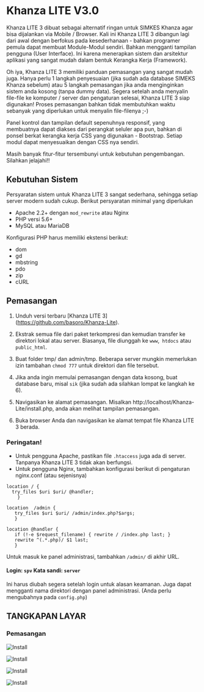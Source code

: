 # Khanza LITE V3.0

Khanza LITE 3  dibuat sebagai alternatif ringan untuk SIMKES Khanza agar bisa dijalankan via Mobile / Browser. Kali ini Khanza LITE 3  dibangun lagi dari awal dengan berfokus pada kesederhanaan - bahkan programer pemula dapat membuat Module-Modul sendiri. Bahkan mengganti tampilan pengguna (User Interface). Ini karena menerapkan sistem dan arsitektur aplikasi yang sangat mudah dalam bentuk Kerangka Kerja (Framework).

Oh iya, Khanza LITE 3  memiliki panduan pemasangan yang sangat mudah juga. Hanya perlu 1 langkah penyesuaian (jika sudah ada database SIMEKS Khanza sebelum) atau 5 langkah pemasangan jika anda menginginkan sistem anda kosong (tanpa dummy data). Segera setelah anda menyalin file-file ke komputer / server dan pengaturan selesai, Khanza LITE 3  siap digunakan! Proses pemasangan bahkan tidak membutuhkan waktu sebanyak yang diperlukan untuk menyalin file-filenya ;-)

Panel kontrol dan tampilan default sepenuhnya responsif, yang membuatnya dapat diakses dari perangkat seluler apa pun, bahkan di ponsel berkat kerangka kerja CSS yang digunakan - Bootstrap. Setiap modul dapat menyesuaikan dengan CSS nya sendiri.

Masih banyak fitur-fitur tersembunyi untuk kebutuhan pengembangan. Silahkan jelajahi!!


Kebutuhan Sistem
----------------

Persyaratan sistem untuk Khanza LITE 3  sangat sederhana, sehingga setiap server modern sudah cukup. Berikut persyaratan minimal yang diperlukan

+ Apache 2.2+ dengan `mod_rewrite` atau Nginx
+ PHP versi 5.6+
+ MySQL atau MariaDB

Konfigurasi PHP harus memiliki ekstensi berikut:

+ dom
+ gd
+ mbstring
+ pdo
+ zip
+ cURL

Pemasangan
----------

1. Unduh versi terbaru [Khanza LITE 3] (https://github.com/basoro/Khanza-Lite).

2. Ekstrak semua file dari paket terkompresi dan kemudian transfer ke direktori lokal atau server. Biasanya, file diunggah ke `www`,` htdocs` atau `public_html`.

3. Buat folder tmp/ dan admin/tmp. Beberapa server mungkin memerlukan izin tambahan `chmod 777` untuk direktori dan file tersebut.

4. Jika anda ingin memulai pemasangan dengan data kosong, buat database baru, misal `sik` (jika sudah ada silahkan lompat ke langkah ke 6).

5. Navigasikan ke alamat pemasangan. Misalkan http://localhost/Khanza-Lite/install.php, anda akan melihat tampilan pemasangan.

6. Buka browser Anda dan navigasikan ke alamat tempat file Khanza LITE 3 berada.

### Peringatan!
+ Untuk pengguna Apache, pastikan file `.htaccess` juga ada di server. Tanpanya Khanza LITE 3 tidak akan berfungsi.
+ Untuk pengguna Nginx, tambahkan konfigurasi berikut di pengaturan nginx.conf (atau sejenisnya)

```
location / {
  try_files $uri $uri/ @handler;
    }

location  /admin {
   try_files $uri $uri/ /admin/index.php?$args;
   }

location @handler {
   if (!-e $request_filename) { rewrite / /index.php last; }
   rewrite ^(.*.php)/ $1 last;
   }
```

Untuk masuk ke panel administrasi, tambahkan `/admin/` di akhir URL.
#### Login: `spv` Kata sandi: `server`
Ini harus diubah segera setelah login untuk alasan keamanan. Juga dapat mengganti nama direktori dengan panel administrasi.  (Anda perlu mengubahnya pada `config.php`)


## TANGKAPAN LAYAR

### Pemasangan

![Install](https://raw.githubusercontent.com/basoro/Khanza-Lite/ataaka/screenshoot/install_1.png)

![Install](https://raw.githubusercontent.com/basoro/Khanza-Lite/ataaka/screenshoot/install_2.png)

![Install](https://raw.githubusercontent.com/basoro/Khanza-Lite/ataaka/screenshoot/install_3.png)

![Install](https://raw.githubusercontent.com/basoro/Khanza-Lite/ataaka/screenshoot/install_4.png)
